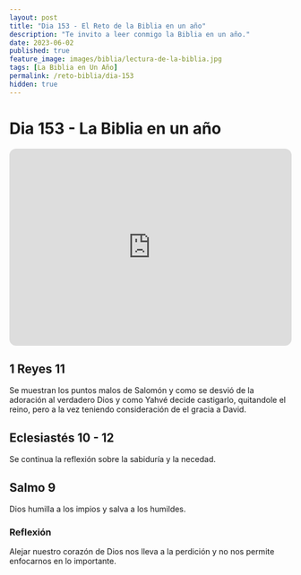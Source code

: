 ```yaml
---
layout: post
title: "Dia 153 - El Reto de la Biblia en un año"
description: "Te invito a leer conmigo la Biblia en un año."
date: 2023-06-02
published: true
feature_image: images/biblia/lectura-de-la-biblia.jpg
tags: [La Biblia en Un Año]
permalink: /reto-biblia/dia-153
hidden: true
---
```


# Dia 153 - La Biblia en un año
<iframe style="border-radius:12px" src="https://open.spotify.com/embed/episode/5jm1f5CEf0SbxT00xY5k2u?utm_source=generator" width="100%" height="352" frameBorder="0" allowfullscreen="" allow="autoplay; clipboard-write; encrypted-media; fullscreen; picture-in-picture" loading="lazy"></iframe>

## 1 Reyes 11
Se muestran los puntos malos de Salomón y como se desvió de la adoración al verdadero Dios y como Yahvé decide castigarlo, quitandole el reino, pero a la vez teniendo consideración de el gracia a David.

## Eclesiastés 10 - 12
Se continua la reflexión sobre la sabiduría y la necedad.

## Salmo 9
Dios humilla a los impios y salva a los humildes.

### Reflexión 
Alejar nuestro corazón de Dios nos lleva a la perdición y no nos permite enfocarnos en lo importante.
